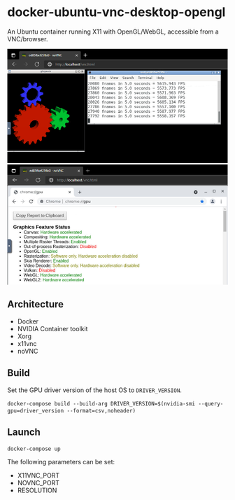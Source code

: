 # docker-ubuntu-vnc-desktop-opengl

An Ubuntu container running X11 with OpenGL/WebGL, accessible from a VNC/browser.

![](./assets/glxgears.png)
![](./assets/chrome.png)

## Architecture

* Docker
* NVIDIA Container toolkit
* Xorg
* x11vnc
* noVNC

## Build

Set the GPU driver version of the host OS to `DRIVER_VERSION`.

```
docker-compose build --build-arg DRIVER_VERSION=$(nvidia-smi --query-gpu=driver_version --format=csv,noheader)
```

## Launch

```
docker-compose up
```

The following parameters can be set:

* X11VNC_PORT
* NOVNC_PORT
* RESOLUTION

